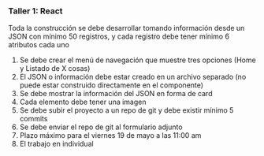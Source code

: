 ### Taller 1: React

Toda la construcción se debe desarrollar tomando información desde un
JSON con mínimo 50 registros, y cada registro debe tener mínimo 6 atributos cada uno

1. Se debe crear el menú de navegación que muestre tres opciones (Home y Listado de X cosas)
2. El JSON o información debe estar creado en un archivo separado (no puede estar construido directamente en el componente)
3. Se debe mostrar la información del JSON en forma de card
4. Cada elemento debe tener una imagen
5. Se debe subir el proyecto a un repo de git y debe existir mínimo 5 commits
6. Se debe enviar el repo de git al formulario adjunto
7. Plazo máximo para el viernes 19 de mayo a las 11:00 am
8. El trabajo en individual
